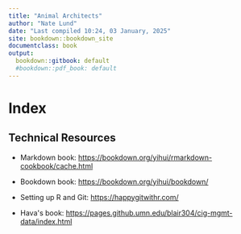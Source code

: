 ```yaml
---
title: "Animal Architects"
author: "Nate Lund"
date: "Last compiled 10:24, 03 January, 2025"
site: bookdown::bookdown_site
documentclass: book
output:
  bookdown::gitbook: default
  #bookdown::pdf_book: default
---
```


# Index

## Technical Resources

-   Markdown book: <https://bookdown.org/yihui/rmarkdown-cookbook/cache.html>

-   Bookdown book: <https://bookdown.org/yihui/bookdown/>

-   Setting up R and Git: <https://happygitwithr.com/>

-   Hava's book: <https://pages.github.umn.edu/blair304/cig-mgmt-data/index.html>
